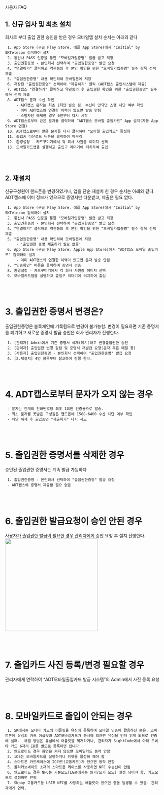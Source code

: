 사용자 FAQ

## 1. 신규 입사 및 최초 설치

회사로 부터 출입 권한 승인을 받은 경우 모바일앱 설치 순서는 아래와 같다

     1. App Store (구글 Play Store, 애플 App Store)에서 "Initial" by SKTelecom 검색하여 설치
     2. 통신사 PASS 인증을 통한 "모바일가입증명" 발급 받고 저장
     3. 출입권한증명 - 본인회사 선택하여 "출입권한증명" 발급 요청
     4. "연결하기" 클릭하고 약관동의 후 본인 확인을 위한 "모바일가입증명" 필수 항목 선택 제출
     5. "출입권한증명" 내용 확인하여 모바일폰에 저장
     6. 저장된 "출입권한증명" 선택하여 "제출하기" 클릭 (ADT캡스 출입시스템에 제출)
     7. ADT캡스 "연결하기" 클릭하고 약관동의 후 출입권한 확인을 위한 "출입권한증명" 필수 항목 선택 제출
     8. ADT캡스 문자 수신 확인
         - ADT캡스 문자는 최초 1회만 발송 됨. 수신이 안되면 스팸 차단 여부 확인
         - 이미 ADT캡스와 연결한 이력이 있으면 발송 안됨
         - 스팸차단 해제한 경우 6번부터 다시 시작
     9. ADT캡스로부터 받은 문자를 클릭하여 “ADT캡스 모바일 출입카드” App 설치(자동 App Store 연결)
     10. ADT캡스로부터 받은 문자를 다시 클릭하여 "모바일 출입카드" 활성화 
     11. 출입키 다운로드 버튼을 클릭하여 마무리
     12. 환경설정 - 카드꾸미기에서 각 회사 사원증 이미지 선택
     13. 모바일카드앱을 실행하고 출입구 리더기에 터치하여 출입
<br><br>


## 2. 재설치

신규구성원이 핸드폰을 변경하였거나, 앱을 단순 재설치 한 경우 순서는 아래와 같다.
ADT캡스에 이미 정보가 있으므로 증명서만 다운받고, 제출은 필요 없다.

     1. App Store (구글 Play Store, 애플 App Store)에서 "Initial" by SKTelecom 검색하여 설치
     2. 통신사 PASS 인증을 통한 "모바일가입증명" 발급 받고 저장
     3. 출입권한증명 - 본인회사 선택하여 "출입권한증명" 발급 요청
     4. "연결하기" 클릭하고 약관동의 후 본인 확인을 위한 "모바일가입증명" 필수 항목 선택 제출
     5. "출입권한증명" 내용 확인하여 모바일폰에 저장
         - '출입권한 증명 제출하기 필요 없음'
     6. App Store (구글 Play Store, Apple App Store)에서 "ADT캡스 모바일 출입카드" 검색하여 설치
         - 이미 ADT캡스와 연결한 이력이 있으면 문자 발송 안됨
     7. "인증확인" 버튼을 클릭하여 증명서 검증
     8. 환경설정 - 카드꾸미기에서 각 회사 사원증 이미지 선택
     9. 모바일카드앱을 실행하고 출입구 리더기에 터치하여 출입
<br><br>


# 3. 출입권한 증명서 변경은?

출입권한증명은 블록체인에 기록됨으로 변경이 불가능함.
변경이 필요하면 기존 증명서를 폐기하고 새로운 증명서 발급 승인은 회사 관리자가 진행한다.

     1. [관리자] Admin에서 기존 증명서 삭제(폐기)하고 변경출입권한 승인
     2. [관리자] 출입권한 변경 알림 및 증명서 재발급 요청(문자 혹은 메일 등)
     3. [사용자] 출입권한증명 - 본인회사 선택하여 "출입권한증명" 발급 요청
     4. [2.재설치] 4번 항목부터 참고하여 진행 한다. 
<br><br>


# 4. ADT캡스로부터 문자가 오지 않는 경우

     - 문자는 한개의 전화번호당 최초 1회만 인증용으로 발송.
     - 최초 문자를 못받은 구성원은 핸드폰에 1588-6400 수신 차단 여부 확인
     - 차단 해제 후 출입증명 "제출하기" 다시 시도
<br><br>


# 5. 출입권한 증명서를 삭제한 경우

승인된 출입권한 증명서는 계속 발급 가능하다

     1. 출입권한증명 - 본인회사 선택하여 "출입권한증명" 발급 요청
     - ADT캡스에 증명서 제출할 필요 없음
<br><br>

# 6. 출입권한 발급요청이 승인 안된 경우

사용자가 출입권한 발급이 필요한 경우 관리자에게 승인 요청 후 설치 진행한다.
<img width="300" src="../images/initial_no_permission.png">

<br><br>

# 7. 출입카드 사진 등록/변경 필요할 경우
관리자에게 연락하여 “ADT모바일출입카드 발급 시스템”의 Admin에서 사진 등록 요청

<br><br>

# 8. 모바일카드로 출입이 안되는 경우

     1. SK에서는 모네타 카드의 어플릿을 유심에 등록하여 모바일 인증에 활용하신 분은, 스마트폰에 유심의 카드 어플릿과 ADT모바일카드가 동시에 있으면 유심을 먼저 읽게 되므로 인증에 실패.  해결 방법은 유심에서 어플릿을 제거하거나, 관리자가 SightCude에서 아래 모네타 카드 6자리 ID를 별도로 등록하면 됩니다
     2. 안드로이드 경우 화면을 켜지 않으면 모바일카드 동작 안함
     3. iOS는 모바일카드를 실행하거나 위젯을 활성화 해야 함
     4. 스마트폰 카드케이스에 IC카드(교통카드)가 있으면 동작 안함
     5. 폴리카보네이트 소재의 스마트폰 케이스를 사용하면 NFC 수송신이 안됨
     6. 안드로이드 경우 NFC는 기본모드(LG폰에서는 읽기/쓰기 모드) 설정 되어야 함. 카드모드로 설정하면 안됨
     7. SKpay 교통카드등 USIM NFC를 사용하는 애플릿이 있으면 충돌 발생할 수 있음. 관리자에게 연락.


